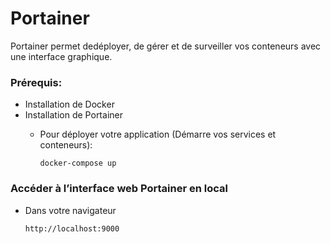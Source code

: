 # Portainer

 Portainer permet dedéployer, de gérer et de surveiller vos conteneurs avec une interface graphique.

### Prérequis:

- Installation de Docker
- Installation de Portainer
  - Pour déployer votre application (Démarre vos services et conteneurs):

        docker-compose up

### Accéder à l’interface web Portainer en local

* Dans votre navigateur

      http://localhost:9000
